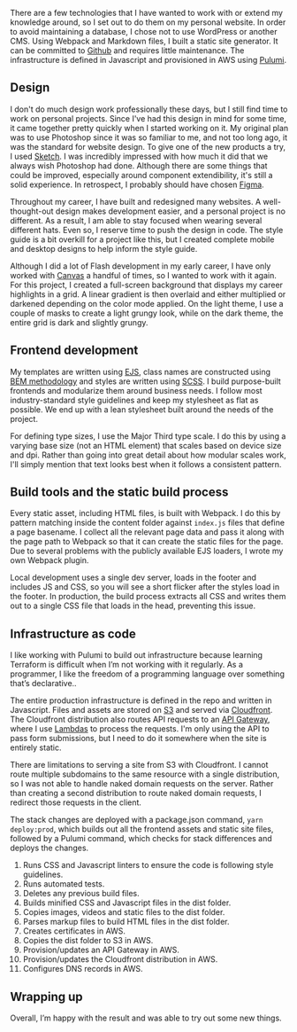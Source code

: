 There are a few technologies that I have wanted to work with or extend my knowledge around, so I set out to do them on my personal website. In order to avoid maintaining a database, I chose not to use WordPress or another CMS. Using Webpack and Markdown files, I built a static site generator. It can be committed to [Github](https://github.com/chadaort/personal-site-2022) and requires little maintenance. The infrastructure is defined in Javascript and provisioned in AWS using [Pulumi](https://www.pulumi.com).

## Design
I don't do much design work professionally these days, but I still find time to work on personal projects. Since I've had this design in mind for some time, it came together pretty quickly when I started working on it. My original plan was to use Photoshop since it was so familiar to me, and not too long ago, it was the standard for website design. To give one of the new products a try, I used [Sketch](https://www.sketch.com/). I was incredibly impressed with how much it did that we always wish Photoshop had done. Although there are some things that could be improved, especially around component extendibility, it's still a solid experience. In retrospect, I probably should have chosen [Figma](https://www.figma.com/).

Throughout my career, I have built and redesigned many websites. A well-thought-out design makes development easier, and a personal project is no different. As a result, I am able to stay focused when wearing several different hats. Even so, I reserve time to push the design in code. The style guide is a bit overkill for a project like this, but I created complete mobile and desktop designs to help inform the style guide.

Although I did a lot of Flash development in my early career, I have only worked with [Canvas](https://developer.mozilla.org/en-US/docs/Web/API/Canvas_API) a handful of times, so I wanted to work with it again. For this project, I created a full-screen background that displays my career highlights in a grid. A linear gradient is then overlaid and either multiplied or darkened depending on the color mode applied. On the light theme, I use a couple of masks to create a light grungy look, while on the dark theme, the entire grid is dark and slightly grungy. 

## Frontend development
My templates are written using [EJS](https://ejs.co/), class names are constructed using [BEM methodology](http://getbem.com/) and styles are written using [SCSS](https://sass-lang.com/). I build purpose-built frontends and modularize them around business needs. I follow most industry-standard style guidelines and keep my stylesheet as flat as possible. We end up with a lean stylesheet built around the needs of the project.

For defining type sizes, I use the Major Third type scale. I do this by using a varying base size (not an HTML element) that scales based on device size and dpi. Rather than going into great detail about how modular scales work, I'll simply mention that text looks best when it follows a consistent pattern.

## Build tools and the static build process
Every static asset, including HTML files, is built with Webpack. I do this by pattern matching inside the content folder against `index.js` files that define a page basename. I collect all the relevant page data and pass it along with the page path to Webpack so that it can create the static files for the page. Due to several problems with the publicly available EJS loaders, I wrote my own Webpack plugin. 

Local development uses a single dev server, loads in the footer and includes JS and CSS, so you will see a short flicker after the styles load in the footer. In production, the build process extracts all CSS and writes them out to a single CSS file that loads in the head, preventing this issue.   

## Infrastructure as code
I like working with Pulumi to build out infrastructure because learning Terraform is difficult when I’m not working with it regularly. As a programmer, I like the freedom of a programming language over something that’s declarative..

The entire production infrastructure is defined in the repo and written in Javascript. Files and assets are stored on [S3](https://docs.aws.amazon.com/s3/index.html) and served via [Cloudfront](https://docs.aws.amazon.com/cloudfront/index.html). The Cloudfront distribution also routes API requests to an [API Gateway](https://docs.aws.amazon.com/apigateway/index.html), where I use [Lambdas](https://docs.aws.amazon.com/lambda/index.html) to process the requests. I'm only using the API to pass form submissions, but I need to do it somewhere when the site is entirely static. 

There are limitations to serving a site from S3 with Cloudfront. I cannot route multiple subdomains to the same resource with a single distribution, so I was not able to handle naked domain requests on the server. Rather than creating a second distribution to route naked domain requests, I redirect those requests in the client.

The stack changes are deployed with a package.json command, `yarn deploy:prod`, which builds out all the frontend assets and static site files, followed by a Pulumi command, which checks for stack differences and deploys the changes.


1. ​Runs CSS and Javascript linters to ensure the code is following style guidelines.
1. Runs automated tests.
1. Deletes any previous build files.
1. Builds minified CSS and Javascript files in the dist folder.
1. Copies images, videos and static files to the dist folder.
1. Parses markup files to build HTML files in the dist folder.
1. Creates certificates in AWS.
1. Copies the dist folder to S3 in AWS.
1. Provision/updates an API Gateway in AWS.
1. Provision/updates the Cloudfront distribution in AWS.
1. Configures DNS records in AWS.

## Wrapping up
Overall, I’m happy with the result and was able to try out some new things.
